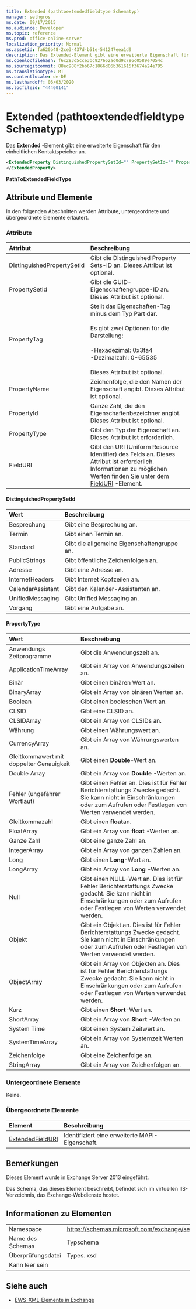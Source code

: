 ```yaml
---
title: Extended (pathtoextendedfieldtype Schematyp)
manager: sethgros
ms.date: 09/17/2015
ms.audience: Developer
ms.topic: reference
ms.prod: office-online-server
localization_priority: Normal
ms.assetid: fa620b48-2ce3-437d-b51e-541247eea1d9
description: Das Extended-Element gibt eine erweiterte Eigenschaft für den einheitlichen Kontaktspeicher an.
ms.openlocfilehash: f6c283d5cce3bc927662ad0d9c796c0589e7054c
ms.sourcegitcommit: 88ec988f2bb67c1866d06b361615f3674a24e795
ms.translationtype: MT
ms.contentlocale: de-DE
ms.lasthandoff: 06/03/2020
ms.locfileid: "44460141"
---
```

# <a name="extendedproperty-pathtoextendedfieldtype"></a>Extended (pathtoextendedfieldtype Schematyp)

Das **Extended** -Element gibt eine erweiterte Eigenschaft für den einheitlichen Kontaktspeicher an. 
  
```xml
<ExtendedProperty DistinguishedPropertySetId="" PropertySetId="" PropertyTag="" PropertyName="" PropertyId="" PropertyType="" FieldURI="">
</ExtendedProperty>
```

**PathToExtendedFieldType**

## <a name="attributes-and-elements"></a>Attribute und Elemente

In den folgenden Abschnitten werden Attribute, untergeordnete und übergeordnete Elemente erläutert.
  
### <a name="attributes"></a>Attribute

|**Attribut**|**Beschreibung**|
|:-----|:-----|
|DistinguishedPropertySetId  <br/> |Gibt die Distinguished Property Sets-ID an. Dieses Attribut ist optional.  <br/> |
|PropertySetId  <br/> |Gibt die GUID-Eigenschaftengruppe-ID an. Dieses Attribut ist optional.  <br/> |
|PropertyTag  <br/> | Stellt das Eigenschaften-Tag minus dem Typ Part dar.<br/><br/>Es gibt zwei Optionen für die Darstellung:  <br/><br/>-Hexadezimal: 0x3fa4  <br/>-Dezimalzahl: 0-65535<br/><br/>  Dieses Attribut ist optional.  <br/> |
|PropertyName  <br/> |Zeichenfolge, die den Namen der Eigenschaft angibt. Dieses Attribut ist optional.  <br/> |
|PropertyId  <br/> |Ganze Zahl, die den Eigenschaftenbezeichner angibt. Dieses Attribut ist optional.  <br/> |
|PropertyType  <br/> |Gibt den Typ der Eigenschaft an. Dieses Attribut ist erforderlich.  <br/> |
|FieldURI  <br/> |Gibt den URI (Uniform Resource Identifier) des Felds an. Dieses Attribut ist erforderlich. Informationen zu möglichen Werten finden Sie unter dem [FieldURI](fielduri.md) -Element.  <br/> |
   
#### <a name="distinguishedpropertysetid"></a>DistinguishedPropertySetId

|**Wert**|**Beschreibung**|
|:-----|:-----|
|Besprechung  <br/> |Gibt eine Besprechung an.  <br/> |
|Termin  <br/> |Gibt einen Termin an.  <br/> |
|Standard  <br/> |Gibt die allgemeine Eigenschaftengruppe an.  <br/> |
|PublicStrings  <br/> |Gibt öffentliche Zeichenfolgen an.  <br/> |
|Adresse  <br/> |Gibt eine Adresse an.  <br/> |
|InternetHeaders  <br/> |Gibt Internet Kopfzeilen an.  <br/> |
|CalendarAssistant  <br/> |Gibt den Kalender-Assistenten an.  <br/> |
|UnifiedMessaging  <br/> |Gibt Unified Messaging an.  <br/> |
|Vorgang  <br/> |Gibt eine Aufgabe an.  <br/> |
   
#### <a name="propertytype"></a>PropertyType

|**Wert**|**Beschreibung**|
|:-----|:-----|
|Anwendungs Zeitprogramme  <br/> |Gibt die Anwendungszeit an.  <br/> |
|ApplicationTimeArray  <br/> |Gibt ein Array von Anwendungszeiten an.  <br/> |
|Binär  <br/> |Gibt einen binären Wert an.  <br/> |
|BinaryArray  <br/> |Gibt ein Array von binären Werten an.  <br/> |
|Boolean  <br/> |Gibt einen booleschen Wert an.  <br/> |
|CLSID  <br/> |Gibt eine CLSID an.  <br/> |
|CLSIDArray  <br/> |Gibt ein Array von CLSIDs an.  <br/> |
|Währung  <br/> |Gibt einen Währungswert an.  <br/> |
|CurrencyArray  <br/> |Gibt ein Array von Währungswerten an.  <br/> |
|Gleitkommawert mit doppelter Genauigkeit  <br/> |Gibt einen **Double**-Wert an.  <br/> |
|Double Array  <br/> |Gibt ein Array von **Double** -Werten an.  <br/> |
|Fehler (ungefährer Wortlaut)  <br/> |Gibt einen Fehler an. Dies ist für Fehler Berichterstattungs Zwecke gedacht. Sie kann nicht in Einschränkungen oder zum Aufrufen oder Festlegen von Werten verwendet werden.  <br/> |
|Gleitkommazahl  <br/> |Gibt einen **float**an.  <br/> |
|FloatArray  <br/> |Gibt ein Array von **float** -Werten an.  <br/> |
|Ganze Zahl  <br/> |Gibt eine ganze Zahl an.  <br/> |
|IntegerArray  <br/> |Gibt ein Array von ganzen Zahlen an.  <br/> |
|Long  <br/> |Gibt einen **Long**-Wert an.  <br/> |
|LongArray  <br/> |Gibt ein Array von **Long** -Werten an.  <br/> |
|Null  <br/> |Gibt einen NULL-Wert an. Dies ist für Fehler Berichterstattungs Zwecke gedacht. Sie kann nicht in Einschränkungen oder zum Aufrufen oder Festlegen von Werten verwendet werden.  <br/> |
|Objekt  <br/> |Gibt ein Objekt an. Dies ist für Fehler Berichterstattungs Zwecke gedacht. Sie kann nicht in Einschränkungen oder zum Aufrufen oder Festlegen von Werten verwendet werden.  <br/> |
|ObjectArray  <br/> |Gibt ein Array von Objekten an. Dies ist für Fehler Berichterstattungs Zwecke gedacht. Sie kann nicht in Einschränkungen oder zum Aufrufen oder Festlegen von Werten verwendet werden.  <br/> |
|Kurz  <br/> |Gibt einen **Short**-Wert an.  <br/> |
|ShortArray  <br/> |Gibt ein Array von **Short** -Werten an.  <br/> |
|System Time  <br/> |Gibt einen System Zeitwert an.  <br/> |
|SystemTimeArray  <br/> |Gibt ein Array von Systemzeit Werten an.  <br/> |
|Zeichenfolge  <br/> |Gibt eine Zeichenfolge an.  <br/> |
|StringArray  <br/> |Gibt ein Array von Zeichenfolgen an.  <br/> |
   
### <a name="child-elements"></a>Untergeordnete Elemente

Keine.
  
### <a name="parent-elements"></a>Übergeordnete Elemente

|**Element**|**Beschreibung**|
|:-----|:-----|
|[ExtendedFieldURI](extendedfielduri.md) <br/> |Identifiziert eine erweiterte MAPI-Eigenschaft.  <br/> |
   
## <a name="remarks"></a>Bemerkungen

Dieses Element wurde in Exchange Server 2013 eingeführt.
  
Das Schema, das dieses Element beschreibt, befindet sich im virtuellen IIS-Verzeichnis, das Exchange-Webdienste hostet.
  
## <a name="element-information"></a>Informationen zu Elementen

|||
|:-----|:-----|
|Namespace  <br/> |https://schemas.microsoft.com/exchange/services/2006/types  <br/> |
|Name des Schemas  <br/> |Typschema  <br/> |
|Überprüfungsdatei  <br/> |Types. xsd  <br/> |
|Kann leer sein  <br/> ||
   
## <a name="see-also"></a>Siehe auch

- [EWS-XML-Elemente in Exchange](ews-xml-elements-in-exchange.md)

